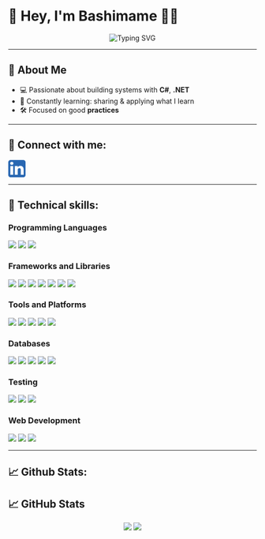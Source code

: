 # 👋 Hey, I'm **Bashimame** 👨‍💻

<div align="center">
  <img src="https://readme-typing-svg.herokuapp.com?font=Fira+Code&weight=500&pause=1000&color=61DAFB&center=true&vCenter=true&width=435&lines=Backend+Dev+%7C+Tech+Enthusiast" alt="Typing SVG" />
</div>

---

## 🚀 About Me 

- 💻 Passionate about building systems with **C#**, **.NET**
- 🧠 Constantly learning: sharing & applying what I learn
- 🛠️ Focused on good **practices**

---

## 🤝 Connect with me:

<a href="https://www.linkedin.com/in/bashimane-mamabolo/">
  <img align="left" src="https://raw.githubusercontent.com/Bashimane-Mamabolo/Bashimane-Mamabolo/main/linkedIn_Icon.png" alt="Bashimane Mamabolo | LinkedIn" width="35px"/>
</a>  

<br clear="left"/>

---

## 💼 Technical skills:

### Programming Languages
![](https://img.shields.io/badge/Code-Java-informational?style=flat&logo=java&color=007396)
![](https://img.shields.io/badge/Code-Python-informational?style=flat&logo=python&color=3776AB)
![](https://img.shields.io/badge/Code-JavaScript-informational?style=flat&logo=javascript&color=F7DF1E)

### Frameworks and Libraries
![](https://img.shields.io/badge/Code-Spring_Boot-informational?style=flat&logo=spring-boot&color=6DB33F)
![](https://img.shields.io/badge/Code-React-informational?style=flat&logo=react&color=61DAFB)
![](https://img.shields.io/badge/Code-Angular-informational?style=flat&logo=angular&color=DD0031)
![](https://img.shields.io/badge/Code-Flask-informational?style=flat&logo=flask&color=000000)
![](https://img.shields.io/badge/Code-Bootstrap-informational?style=flat&logo=bootstrap&color=7952B3)
![](https://img.shields.io/badge/Code-Hibernate-informational?style=flat&logo=hibernate&color=59666C)
![](https://img.shields.io/badge/Code-SQLAlchemy-informational?style=flat&logo=python&color=000000)

### Tools and Platforms
![](https://img.shields.io/badge/Code-GitHub-informational?style=flat&logo=github&color=181717)
![](https://img.shields.io/badge/Code-Docker-informational?style=flat&logo=docker&color=2496ED)
![](https://img.shields.io/badge/Code-CI/CD_GitLab-informational?style=flat&logo=gitlab&color=FC6D26)
![](https://img.shields.io/badge/Code-Figma-informational?style=flat&logo=figma&color=F24E1E)
![](https://img.shields.io/badge/Code-Apache_MQ-informational?style=flat&logo=apache&color=D22128)

### Databases
![](https://img.shields.io/badge/Code-MySQL-informational?style=flat&logo=mysql&color=4479A1)
![](https://img.shields.io/badge/Code-PostgreSQL-informational?style=flat&logo=postgresql&color=336791)
![](https://img.shields.io/badge/Code-SQLite-informational?style=flat&logo=sqlite&color=003B57)
![](https://img.shields.io/badge/Code-MongoDB-informational?style=flat&logo=mongodb&color=47A248)
![](https://img.shields.io/badge/Code-Redis-informational?style=flat&logo=redis&color=DC382D)

### Testing
![](https://img.shields.io/badge/Code-JUnit-informational?style=flat&logo=java&color=25A162)
![](https://img.shields.io/badge/Code-Mockito-informational?style=flat&logo=java&color=46a528)
![](https://img.shields.io/badge/Code-Selenium-informational?style=flat&logo=selenium&color=43B02A)

### Web Development
![](https://img.shields.io/badge/Code-HTML5-informational?style=flat&logo=html5&color=E34F26)
![](https://img.shields.io/badge/Code-CSS3-informational?style=flat&logo=css3&color=1572B6)
![](https://img.shields.io/badge/Code-Shell_Scripting-informational?style=flat&logo=gnu-bash&color=4EAA25)

---

## 📈 Github Stats:

## 📈 GitHub Stats

<div align="center">
  <img src="https://github-readme-stats.vercel.app/api?username=Bashimane-Mamabolo&show_icons=true&theme=react&hide=contribs&count_private=true" />
  <img src="https://github-readme-streak-stats.herokuapp.com/?user=Bashimane-Mamabolo&theme=react" />
</div>
